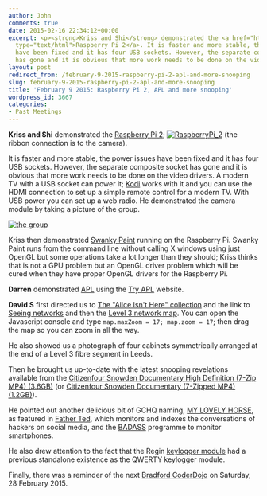```yaml
---
author: John
comments: true
date: 2015-02-16 22:34:12+00:00
excerpt: <p><strong>Kriss and Shi</strong> demonstrated the <a href="http://www.raspberrypi.org/raspberry-pi-2-on-sale/"
  type="text/html">Raspberry Pi 2</a>. It is faster and more stable, the power issues
  have been fixed and it has four USB sockets. However, the separate composite socket
  has gone and it is obvious that more work needs to be done on the video drivers.</p>
layout: post
redirect_from: /february-9-2015-raspberry-pi-2-apl-and-more-snooping
slug: february-9-2015-raspberry-pi-2-apl-and-more-snooping
title: 'February 9 2015: Raspberry Pi 2, APL and more snooping'
wordpress_id: 3667
categories:
- Past Meetings
---
```


**Kriss and Shi** demonstrated the [Raspberry Pi 2](http://www.raspberrypi.org/raspberry-pi-2-on-sale/); [![RaspberryPi_2](http://www.bradlug.co.uk/wp-content/uploads/2015/02/RaspberryPi_2_web-300x225.png)](http://www.bradlug.co.uk/february-9-2015-raspberry-pi-2-apl-and-more-snooping/raspberrypi_2_web/) (the ribbon connection is to the camera).




It is faster and more stable, the power issues have been fixed and it has four USB sockets. However, the separate composite socket has gone and it is obvious that more work needs to be done on the video drivers. A modern TV with a USB socket can power it; [Kodi](http://kodi.tv/) works with it and you can use the HDMI connection to set up a simple remote control for a modern TV. With USB power you can set up a web radio. He demonstrated the camera module by taking a picture of the group.




[![the group](http://www.bradlug.co.uk/wp-content/uploads/2015/02/Pi2_web-300x225.png)](http://www.bradlug.co.uk/february-9-2015-raspberry-pi-2-apl-and-more-snooping/pi2_web/)




Kriss then demonstrated [Swanky Paint](http://dime.lo4d.net/dl/swpaint) running on the Raspberry Pi. Swanky Paint runs from the command line without calling X windows using just OpenGL but some operations take a lot longer than they should; Kriss thinks that is not a GPU problem but an OpenGL driver problem which will be cured when they have proper OpenGL drivers for the Raspberry Pi.




**Darren** demonstrated [APL](http://en.wikipedia.org/wiki/APL_(programming_language)) using the [Try APL](http://www.tryapl.org/) website.




**David S** first directed us to [The "Alice Isn't Here" collection](https://plus.google.com/+AliceKaerast/posts/7x6yb88Maiw?gpsrc=gplp0) and the link to [Seeing networks](http://seeingnetworks.in/) and then the [Level 3 network map](http://maps.level3.com/default/). You can open the Javascript console and type `map.maxZoom = 17; map.zoom = 17`; then drag the map so you can zoom in all the way.




He also showed us a photograph of four cabinets symmetrically arranged at the end of a Level 3 fibre segment in Leeds.




Then he brought us up-to-date with the latest snooping revelations available from the [Citizenfour Snowden Documentary High Definition (7-Zip MP4) (3.6GB)](http://cryptome.org/Citizenfour-HD.7z) (or [Citizenfour Snowden Documentary (7-Zipped MP4) (1.2GB)](http://cryptome.org/Citizenfour.7z)).




He pointed out another delicious bit of GCHQ naming, [MY LOVELY HORSE](https://firstlook.org/theintercept/2015/02/04/demonize-prosecute-hackers-nsa-gchq-rely-intel-expertise/), as featured in [Father Ted](https://www.youtube.com/watch?v=RG0QKaaLTCE), which monitors and indexes the conversations of hackers on social media, and the [BADASS](https://firstlook.org/theintercept/2015/01/26/secret-badass-spy-program/) programme to monitor smartphones.




He also drew attention to the fact that the Regin [keylogger module](http://channeleye.co.uk/western-spooks-behind-regin/) had a previous standalone existence as the QWERTY keylogger module.




Finally, there was a reminder of the next [Bradford CoderDojo](http://www.ticbradford.com/coderdojo) on Saturday, 28 February 2015.
